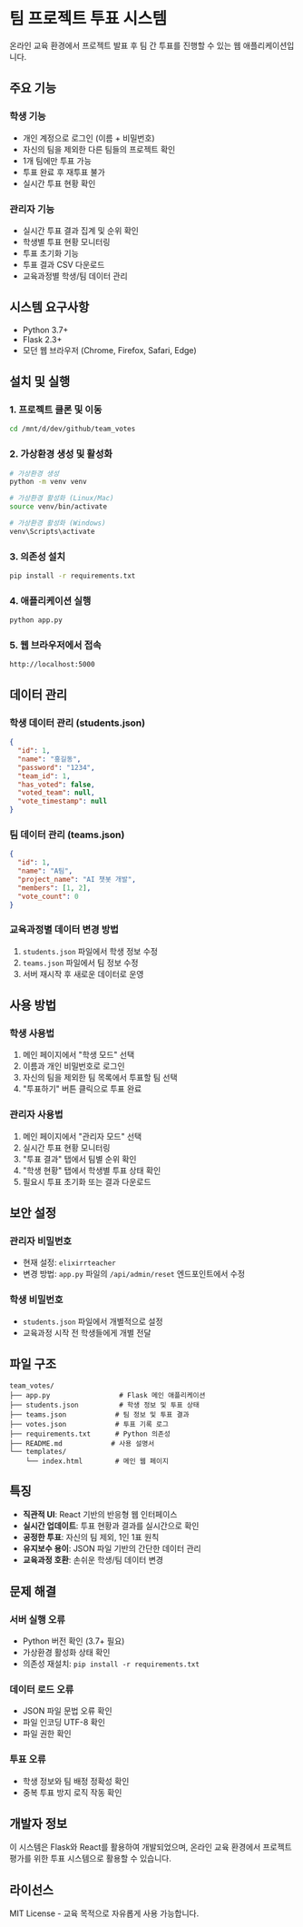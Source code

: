 # 팀 프로젝트 투표 시스템

온라인 교육 환경에서 프로젝트 발표 후 팀 간 투표를 진행할 수 있는 웹 애플리케이션입니다.

## 주요 기능

### 학생 기능
- 개인 계정으로 로그인 (이름 + 비밀번호)
- 자신의 팀을 제외한 다른 팀들의 프로젝트 확인
- 1개 팀에만 투표 가능
- 투표 완료 후 재투표 불가
- 실시간 투표 현황 확인

### 관리자 기능
- 실시간 투표 결과 집계 및 순위 확인
- 학생별 투표 현황 모니터링
- 투표 초기화 기능
- 투표 결과 CSV 다운로드
- 교육과정별 학생/팀 데이터 관리

## 시스템 요구사항

- Python 3.7+
- Flask 2.3+
- 모던 웹 브라우저 (Chrome, Firefox, Safari, Edge)

## 설치 및 실행

### 1. 프로젝트 클론 및 이동
```bash
cd /mnt/d/dev/github/team_votes
```

### 2. 가상환경 생성 및 활성화
```bash
# 가상환경 생성
python -m venv venv

# 가상환경 활성화 (Linux/Mac)
source venv/bin/activate

# 가상환경 활성화 (Windows)
venv\Scripts\activate
```

### 3. 의존성 설치
```bash
pip install -r requirements.txt
```

### 4. 애플리케이션 실행
```bash
python app.py
```

### 5. 웹 브라우저에서 접속
```
http://localhost:5000
```

## 데이터 관리

### 학생 데이터 관리 (students.json)
```json
{
  "id": 1,
  "name": "홍길동",
  "password": "1234",
  "team_id": 1,
  "has_voted": false,
  "voted_team": null,
  "vote_timestamp": null
}
```

### 팀 데이터 관리 (teams.json)
```json
{
  "id": 1,
  "name": "A팀",
  "project_name": "AI 챗봇 개발",
  "members": [1, 2],
  "vote_count": 0
}
```

### 교육과정별 데이터 변경 방법
1. `students.json` 파일에서 학생 정보 수정
2. `teams.json` 파일에서 팀 정보 수정
3. 서버 재시작 후 새로운 데이터로 운영

## 사용 방법

### 학생 사용법
1. 메인 페이지에서 "학생 모드" 선택
2. 이름과 개인 비밀번호로 로그인
3. 자신의 팀을 제외한 팀 목록에서 투표할 팀 선택
4. "투표하기" 버튼 클릭으로 투표 완료

### 관리자 사용법
1. 메인 페이지에서 "관리자 모드" 선택
2. 실시간 투표 현황 모니터링
3. "투표 결과" 탭에서 팀별 순위 확인
4. "학생 현황" 탭에서 학생별 투표 상태 확인
5. 필요시 투표 초기화 또는 결과 다운로드

## 보안 설정

### 관리자 비밀번호
- 현재 설정: `elixirrteacher`
- 변경 방법: `app.py` 파일의 `/api/admin/reset` 엔드포인트에서 수정

### 학생 비밀번호
- `students.json` 파일에서 개별적으로 설정
- 교육과정 시작 전 학생들에게 개별 전달

## 파일 구조
```
team_votes/
├── app.py                 # Flask 메인 애플리케이션
├── students.json          # 학생 정보 및 투표 상태
├── teams.json            # 팀 정보 및 투표 결과
├── votes.json            # 투표 기록 로그
├── requirements.txt      # Python 의존성
├── README.md            # 사용 설명서
└── templates/
    └── index.html        # 메인 웹 페이지
```

## 특징

- **직관적 UI**: React 기반의 반응형 웹 인터페이스
- **실시간 업데이트**: 투표 현황과 결과를 실시간으로 확인
- **공정한 투표**: 자신의 팀 제외, 1인 1표 원칙
- **유지보수 용이**: JSON 파일 기반의 간단한 데이터 관리
- **교육과정 호환**: 손쉬운 학생/팀 데이터 변경

## 문제 해결

### 서버 실행 오류
- Python 버전 확인 (3.7+ 필요)
- 가상환경 활성화 상태 확인
- 의존성 재설치: `pip install -r requirements.txt`

### 데이터 로드 오류
- JSON 파일 문법 오류 확인
- 파일 인코딩 UTF-8 확인
- 파일 권한 확인

### 투표 오류
- 학생 정보와 팀 배정 정확성 확인
- 중복 투표 방지 로직 작동 확인

## 개발자 정보

이 시스템은 Flask와 React를 활용하여 개발되었으며, 온라인 교육 환경에서 프로젝트 평가를 위한 투표 시스템으로 활용할 수 있습니다.

## 라이선스

MIT License - 교육 목적으로 자유롭게 사용 가능합니다.